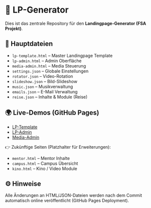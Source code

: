 # 🚀 LP-Generator

Dies ist das zentrale Repository für den **Landingpage-Generator (FSA Projekt)**.

## 📂 Hauptdateien
- `lp-template.html` – Master Landingpage Template
- `lp-admin.html` – Admin Oberfläche
- `media-admin.html` – Media Steuerung
- `settings.json` – Globale Einstellungen
- `rotator.json` – Video-Rotation
- `slideshow.json` – Bild-Slideshow
- `music.json` – Musikverwaltung
- `emails.json` – E-Mail Verwaltung
- `reise.json` – Inhalte & Module (Reise)

## 🌍 Live-Demos (GitHub Pages)
- [LP-Template](https://adler-fsa.github.io/LP-Generator/lp-template.html)
- [LP-Admin](https://adler-fsa.github.io/LP-Generator/lp-admin.html)
- [Media-Admin](https://adler-fsa.github.io/LP-Generator/media-admin.html)

👉 Zukünftige Seiten (Platzhalter für Erweiterungen):
- `mentor.html` – Mentor Inhalte
- `campus.html` – Campus Übersicht
- `kino.html` – Kino / Video Module

## ⚙️ Hinweise
Alle Änderungen an HTML/JSON-Dateien werden nach dem Commit automatisch online veröffentlicht (GitHub Pages Deployment).
